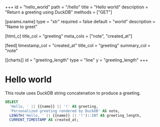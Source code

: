 +++
id = "hello_world"
path = "/hello"
title = "Hello world"
description = "Return a greeting using DuckDB"
methods = ["GET"]

[params.name]
type = "str"
required = false
default = "world"
description = "Name to greet"

[html_c]
title_col = "greeting"
meta_cols = ["note", "created_at"]

[feed]
timestamp_col = "created_at"
title_col = "greeting"
summary_col = "note"

[[charts]]
id = "greeting_length"
type = "line"
y = "greeting_length"
+++

# Hello world

This route uses DuckDB string concatenation to produce a greeting.

```sql
SELECT
  'Hello, ' || {{name}} || '!' AS greeting,
  'Personalized greeting rendered by DuckDB' AS note,
  LENGTH('Hello, ' || {{name}} || '!')::INT AS greeting_length,
  CURRENT_TIMESTAMP AS created_at;
```
